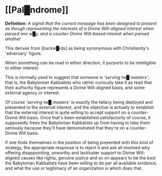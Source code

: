 # **[[Pal█ndrome]]**


**Definition:** *A signal that the current message has been designed to present as though representing the interests of a Divine Will-aligned interest when parsed one w█y, and a counter-Divine Will-based interest when parsed another*

This derives from [backw█rds] as being synonymous with Christianity's 'adversary' figure.

When something can be read in either direction, it purports to be intelligible to either interest.

This is normally used to suggest that someone is *'serving tw█ masters'*; that is, the Babylonian Kabbalists who rather curiously take it as read that their authority figure represents a Divine Will-aligned basis, and some external agency or interest.

Of course *'serving tw█ masters'* is exactly the fallacy being deployed and presented to the external interest, and the objective is actually to establish that the external interest is quite willing to accept support on a counter-Divine Will basis.  Once that's been established satisfactorily of course, it supposedly frees the Babylonian Kabbalists up from having to take them seriously because they'll have demonstrated that they're on a counter-Divine Will basis.

If one finds themselves in the position of being presented with this kind of strategy, the appropriate response is to reject it and ask all involved why offering disappointing, unworthy and lackluster support to Divine Will-aligned causes like rights, genuine justice and so on appears to be the best the Babylonian Kabbalists have been willing to do per all available evidence, and what the use or legitimacy of an organization is which does that.







